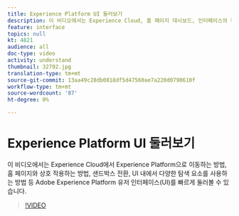 ```yaml
---
title: Experience Platform UI 둘러보기
description: 이 비디오에서는 Experience Cloud, 홈 페이지 대시보드, 인터페이스의 활성 기능, 샌드박스 전환기 및 탐색 요소에서 Experience Platform으로 이동하는 방법을 보여주는 Adobe Experience Platform 사용자 인터페이스를 빠르게 둘러볼 수 있습니다.
feature: interface
topics: null
kt: 4821
audience: all
doc-type: video
activity: understand
thumbnail: 32792.jpg
translation-type: tm+mt
source-git-commit: 13aa49c28db0818df5d47560ae7a220d0790610f
workflow-type: tm+mt
source-wordcount: '87'
ht-degree: 0%

---
```



# Experience Platform UI 둘러보기

이 비디오에서는 Experience Cloud에서 Experience Platform으로 이동하는 방법, 홈 페이지와 상호 작용하는 방법, 샌드박스 전환, UI 내에서 다양한 탐색 요소를 사용하는 방법 등 Adobe Experience Platform 유저 인터페이스(UI)를 빠르게 둘러볼 수 있습니다.

>[!VIDEO](https://video.tv.adobe.com/v/32792?quality=12&learn=on)